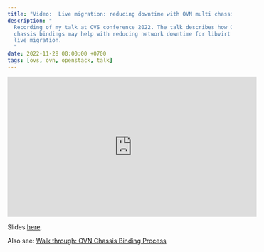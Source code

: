 ```yaml
---
title: "Video:  Live migration: reducing downtime with OVN multi chassis bindings"
description: "
  Recording of my talk at OVS conference 2022. The talk describes how OVN multi
  chassis bindings may help with reducing network downtime for libvirt based
  live migration.
  "
date: 2022-11-28 00:00:00 +0700
tags: [ovs, ovn, openstack, talk]
---
```


<iframe width="560" height="315"
src="https://www.youtube.com/embed/ijZTMXAg-eI?si=R6GtKIo6ra_QT7V4"
title="YouTube video player" frameborder="0" allow="accelerometer; autoplay;
clipboard-write; encrypted-media; gyroscope; picture-in-picture; web-share"
referrerpolicy="strict-origin-when-cross-origin" allowfullscreen></iframe>

Slides [here](/assets/Live-migration-with-OVN.pdf).

Also see: [Walk through: OVN Chassis Binding Process](../ovn-chassis-binding-walkthru)
